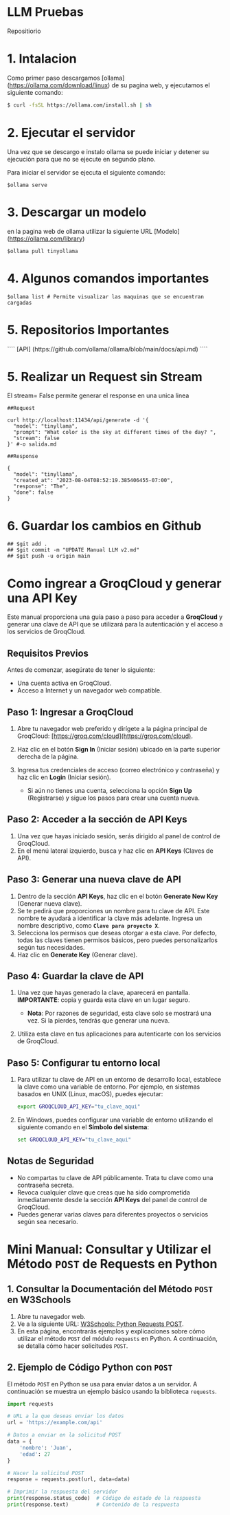 <h1>LLM Pruebas</h1>

Repositiorio


<h1>1. Intalacion </h1>

Como primer paso descargamos [ollama]
(https://ollama.com/download/linux) de su pagina web, y ejecutamos el 
siguiente comando:

````bash
$ curl -fsSL https://ollama.com/install.sh | sh
````

<h1>2. Ejecutar el servidor </h1>

Una vez que se descargo e instalo ollama se puede iniciar y detener su ejecución para que no se ejecute en segundo plano.

Para iniciar el servidor se ejecuta el siguiente comando:
````
$ollama serve
````

<h1>3. Descargar un modelo</h1> 

en la pagina web de ollama utilizar la siguiente URL [Modelo] (https://ollama.com/library)

````
$ollama pull tinyollama
````


<h1>4. Algunos comandos importantes </h1>

````
$ollama list # Permite visualizar las maquinas que se encuentran cargadas 

````


<h1>5. Repositorios Importantes </h1>
````
[API] (https://github.com/ollama/ollama/blob/main/docs/api.md)
````


<h1>5. Realizar un Request sin Stream</h1>

El stream= False permite generar el response en una unica linea 
````
##Request

curl http://localhost:11434/api/generate -d '{
  "model": "tinyllama",
  "prompt": "What color is the sky at different times of the day? ",
  "stream": false
}' #-o salida.md

##Response 

{
  "model": "tinyllama",
  "created_at": "2023-08-04T08:52:19.385406455-07:00",
  "response": "The",
  "done": false
} 
````

<h1>6. Guardar los cambios en Github</h1>

````
## $git add .
## $git commit -m "UPDATE Manual LLM v2.md"
## $git push -u origin main

````

<h1>Como ingrear a GroqCloud y generar una API Key</h1>

Este manual proporciona una guía paso a paso para acceder a **GroqCloud** y generar una clave de API que se utilizará para la autenticación y el acceso a los servicios de GroqCloud.

## Requisitos Previos

Antes de comenzar, asegúrate de tener lo siguiente:

- Una cuenta activa en GroqCloud.
- Acceso a Internet y un navegador web compatible.

## Paso 1: Ingresar a GroqCloud

1. Abre tu navegador web preferido y dirígete a la página principal de GroqCloud: [https://groq.com/cloud](https://groq.com/cloud).
2. Haz clic en el botón **Sign In** (Iniciar sesión) ubicado en la parte superior derecha de la página.
3. Ingresa tus credenciales de acceso (correo electrónico y contraseña) y haz clic en **Login** (Iniciar sesión).

   - Si aún no tienes una cuenta, selecciona la opción **Sign Up** (Registrarse) y sigue los pasos para crear una cuenta nueva.

## Paso 2: Acceder a la sección de API Keys

1. Una vez que hayas iniciado sesión, serás dirigido al panel de control de GroqCloud.
2. En el menú lateral izquierdo, busca y haz clic en **API Keys** (Claves de API).

## Paso 3: Generar una nueva clave de API

1. Dentro de la sección **API Keys**, haz clic en el botón **Generate New Key** (Generar nueva clave).
2. Se te pedirá que proporciones un nombre para tu clave de API. Este nombre te ayudará a identificar la clave más adelante. Ingresa un nombre descriptivo, como **`Clave para proyecto X`**.
3. Selecciona los permisos que deseas otorgar a esta clave. Por defecto, todas las claves tienen permisos básicos, pero puedes personalizarlos según tus necesidades.
4. Haz clic en **Generate Key** (Generar clave).

## Paso 4: Guardar la clave de API

1. Una vez que hayas generado la clave, aparecerá en pantalla. **IMPORTANTE**: copia y guarda esta clave en un lugar seguro.
   
   - **Nota**: Por razones de seguridad, esta clave solo se mostrará una vez. Si la pierdes, tendrás que generar una nueva.

2. Utiliza esta clave en tus aplicaciones para autenticarte con los servicios de GroqCloud.

## Paso 5: Configurar tu entorno local

1. Para utilizar tu clave de API en un entorno de desarrollo local, establece la clave como una variable de entorno. Por ejemplo, en sistemas basados en UNIX (Linux, macOS), puedes ejecutar:

    ```bash
    export GROQCLOUD_API_KEY="tu_clave_aqui"
    ```

2. En Windows, puedes configurar una variable de entorno utilizando el siguiente comando en el **Símbolo del sistema**:

    ```cmd
    set GROQCLOUD_API_KEY="tu_clave_aqui"
    ```

## Notas de Seguridad

- No compartas tu clave de API públicamente. Trata tu clave como una contraseña secreta.
- Revoca cualquier clave que creas que ha sido comprometida inmediatamente desde la sección **API Keys** del panel de control de GroqCloud.
- Puedes generar varias claves para diferentes proyectos o servicios según sea necesario.



# Mini Manual: Consultar y Utilizar el Método `POST` de Requests en Python

## 1. Consultar la Documentación del Método `POST` en W3Schools

1. Abre tu navegador web.
2. Ve a la siguiente URL: [W3Schools: Python Requests POST](https://www.w3schools.com/python/ref_requests_post.asp).
3. En esta página, encontrarás ejemplos y explicaciones sobre cómo utilizar el método `POST` del módulo `requests` en Python. A continuación, se detalla cómo hacer solicitudes `POST`.

## 2. Ejemplo de Código Python con `POST`

El método `POST` en Python se usa para enviar datos a un servidor. A continuación se muestra un ejemplo básico usando la biblioteca `requests`.

```python
import requests

# URL a la que deseas enviar los datos
url = 'https://example.com/api'

# Datos a enviar en la solicitud POST
data = {
    'nombre': 'Juan',
    'edad': 27
}

# Hacer la solicitud POST
response = requests.post(url, data=data)

# Imprimir la respuesta del servidor
print(response.status_code)  # Código de estado de la respuesta
print(response.text)         # Contenido de la respuesta